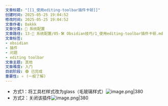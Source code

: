 ```yaml
---
文章标题: "[[1_使用editing-toolbar插件卡顿]]"
创建时间: 2025-05-25 19:04:52
修改时间: 2025-05-25 19:04:52
文章作者: Dakkk
文章分类: 🔧 系统配置
文章路径: 13-🔧 系统配置/05-🛠️ Obsidian技巧/1_使用editing-toolbar插件卡顿.md
文章标签:
- obsidian
- 插件
- 问题
- editing toolbar
文章主题: 其他
文章难度: 入门
目前阶段: 🟢 已完成
重要性: ⭐ (一般了解)
---
```



- 方式1：将工具栏样式改为glass（毛玻璃样式）![image.png|380](https://my-obsidian-image.oss-cn-guangzhou.aliyuncs.com/2024/04/fa5d8f4cf77adb81c9bee46fadeb4404.png)
- 方式2：关闭该插件![image.png|380](https://my-obsidian-image.oss-cn-guangzhou.aliyuncs.com/2024/04/a53983f2e9373107684aa97dea1a3091.png)
